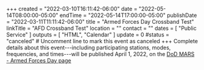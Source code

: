 +++
created = "2022-03-10T16:11:42-06:00"
date = "2022-05-14T08:00:00-05:00"
endTime = "2022-05-14T17:00:00-05:00"
publishDate = "2022-03-11T11:11:42-06:00"
title = "Armed Forces Day Crossband Test"
linkTitle = "AFD Crossband Test"
location = ""
contact = ""
dates = [ "Public Service" ]
outputs = [ "HTML", "Calendar" ]
update = 0
#status = "canceled"	# Uncomment line to mark this event as canceled	
+++
Complete details about this event---including participating stations, modes,
frequencies, and times---will be published April 1, 2022, on the
[DoD MARS - Armed Forces Day page](https://www.dodmars.org/mars-comex-information-website/armed-forces-day)
